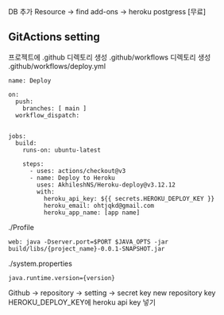 DB 추가
Resource -> find add-ons -> heroku postgress [무료]

## GitActions setting
프로젝트에 .github 디렉토리 생성
.github/workflows 디렉토리 생성
.github/workflows/deploy.yml
```
name: Deploy

on:
  push:
    branches: [ main ]
  workflow_dispatch:


jobs:
  build:
    runs-on: ubuntu-latest

    steps:
      - uses: actions/checkout@v3
      - name: Deploy to Heroku
        uses: AkhileshNS/Heroku-deploy@v3.12.12
        with:
          heroku_api_key: ${{ secrets.HEROKU_DEPLOY_KEY }}
          heroku_email: ohtjqkd@gmail.com
          heroku_app_name: [app name]
```

./Profile
```
web: java -Dserver.port=$PORT $JAVA_OPTS -jar build/libs/{project_name}-0.0.1-SNAPSHOT.jar
```

./system.properties
```
java.runtime.version={version}
```

Github -> repository -> setting -> secret key
new repository key
HEROKU_DEPLOY_KEY에 heroku api key 넣기
